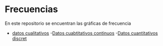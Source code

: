 # Frecuencias

En este repositorio se encuentran las gráficas de frecuencia 

- [datos cualitativos](Tabla-caracteres.ipynb)
-[Datos cuabtitativos continuos](cuantitativos.ipynb)
-[Datos cuantitativos discret](CuantitativosDiscretos.ipynb)